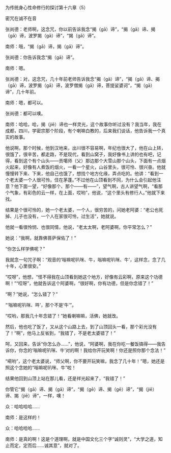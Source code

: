 为传统身心性命修行的探讨第十六章（5）

密咒在诚不在音

张尚德：老师啊，这念咒，你以前告诉我念“揭（gā）谛”，“揭（gā）谛、揭（gā）谛，波罗揭（gā）谛”，“揭（gā）谛”。

南师：哦，“揭（gā）谛，揭（gā）谛”。

张尚德：你告诉我念“揭（gā）谛”。

南师：嗯。

张尚德：对，这念咒，几十年前老师告诉我念“揭（gā）谛”，“揭（gā）谛、揭（gā）谛，波罗揭（gā）谛，波罗僧揭（gā）谛，菩提娑婆诃”，“揭（gā）谛”，几十年前。

南师：嗯，都可以。

张尚德：都可以噢。

南师：哈哈，哈，揭（jiē）谛也一样灵光，这个故事你听过没有？我当年，我在成都，四川，学密宗那个阶段，有个喇嘛白教的，后来我们谈话，他告诉我一个真实的故事。

他说啊，那个时候，他到汉地来，出川很不容易啊，年纪也很大了，他在山上转，很饿了，很辛苦，都走路，不是现代，看到山窝子，我好像书上讲的也有吧，记得，看到这个有个山头——贡噶师（父）那边那个大雪山那个山头，下面有一点烟火起来，好像有人煮饭的烟火，一看一个星火，山谷里头，很可怜、很兴奋。他就慢慢转下来、下来，他自己也饿了，想找个地方化缘，弄点吃的。他讲：“看到一个老太婆一个人很可怜，住在茅蓬。”不过他在山顶看到不同，为什么会引起他注意？他下面一望，“好像那个、那个——有——”，望气啊，古人讲望气啊，“看那个气象，有彩色的云一样，在上面，哎哟”，他说，“这个里头有修行人。”他就下来找。

结果是个很可怜的，她一个老太婆，一个人，很穷苦的，问她老阿婆：“老公也死掉、儿子也没有，一个人在家很可怜，过生活”，她就说。

他就一看很怜悯、也很同情，他说，“老太太啊，老阿婆啊，你平常怎么？”

她说：“我啊，就靠佛菩萨保佑了！”

“你怎么样学佛呢？”

我就念一句咒子啊：“观音的‘嗡嘛呢叭咪、牛，嗡嘛呢叭咪、牛’，这样念，念了几十年，心里很安。”

“哎呀”，他想，“怪不得我在山顶看到她这个地方，好像有云彩啊，原来这个功德啊！”“哎呀”，他就告诉这个阿婆啊，“很好啊，你有功德，但是你念错了！”

“啊？”她说，“怎么错了？”

“‘嗡嘛呢叭咪、吽’，那个不是‘牛’”。

“哎哟，那我几十年念错了！”她看喇嘛嘛，活佛，她就改。

然后，他也吃了饭了，又从这个山路上去，到了山顶回头一看，那个彩光没有了！“啊”，他马上反省到，“我错了，不是老太婆错了！”

呵，又回来，告诉“你怎么办……”，他说，“阿婆啊，我在你吃一餐饭搞得——我告诉你，你念的‘嗡嘛呢叭咪、牛’对的啊！我给你开玩笑啊！你还是照你那个念法！”

“嗬哟”，这个老太婆说，“师父啊，你不要开玩笑嘛，我念了几十年！”嗯，她还是照这个念她的“嗡嘛呢叭咪、牛”啦！

结果他回到山顶上站在那儿看，还是祥光起来了，“我错了！”

你管它“揭（gā）谛、揭（gā）谛”，“揭（gē）谛、揭（gē）谛”，“揭（jiē）谛、揭（jiē）谛”，一样，噢！

众：哈哈哈哈……

南师：是这样的！

众：哈哈哈哈……

南师：是真的啊！这是个道理啊，就是中国文化三个字“诚则灵”，“大学之道，知止而定，定而后……诚其意”，就对了。


